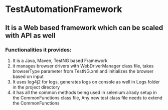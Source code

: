 # TestAutomationFramework
## It is a Web based framework which can be scaled with API as well

### Functionalities it provides:
1. It is a Java, Maven, TestNG based Framework
2. it manages browser drivers with WebDriverManager class file, takes browserType parameter from TestNG.xml and initializes the browser based on input
3. It uses log4j2 for logs, generates logs on console as well in Logs folder in the project directory
4. it has all the common methods being used in selenium alrady setup in the CommonFunctions class file, Any new test class file needs to extend the CommonFunctions
